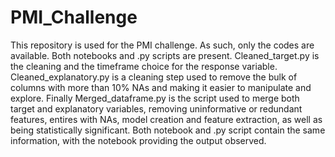 # PMI_Challenge

This repository is used for the PMI challenge. As such, only the codes are available. Both notebooks and .py scripts are present. Cleaned_target.py is the cleaning and the timeframe choice for the response variable. Cleaned_explanatory.py is a cleaning step used to remove the bulk of columns with more than 10% NAs and making it easier to manipulate and explore. Finally Merged_dataframe.py is the script used to merge both target and explanatory variables, removing uninformative or redundant features, entires with NAs, model creation and feature extraction, as well as being statistically significant. Both notebook and .py script contain the same information, with the notebook providing the output observed.
